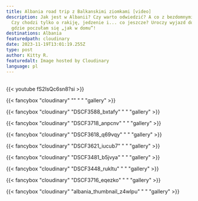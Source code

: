 ```yaml
---
title: Albania road trip z Balkanskimi ziomkami [video]
description: Jak jest w Albanii? Czy warto odwiedzić? A co z bezdomnymi psami?
  Czy chodzi tylko o rakiję, jedzenie i... co jeszcze? Uroczy wyjazd do Albanii,
  gdzie poczułam się „jak w domu”!
destinations: Albania
featuredpath: cloudinary
date: 2023-11-19T13:01:19.255Z
type: post
author: Kitty R.
featuredalt: Image hosted by Cloudinary
language: pl
---
```

<br>{{< youtube fS2IsQc6sn8?si >}}</br>

{{< fancybox "cloudinary" "" " " "gallery" >}}

{{< fancybox "cloudinary" "DSCF3588_bxtafy" "    " "gallery" >}}

{{< fancybox "cloudinary" "DSCF3718_anpcnv" "    " "gallery" >}}

{{< fancybox "cloudinary" "DSCF3618_q69vqy" "    " "gallery" >}}

{{< fancybox "cloudinary" "DSCF3621_iucub7" "    " "gallery" >}}

{{< fancybox "cloudinary" "DSCF3481_b5jvya" "    " "gallery" >}}

{{< fancybox "cloudinary" "DSCF3448_rukltu" "    " "gallery" >}}

{{< fancybox "cloudinary" "DSCF3716_eqezko" "    " "gallery" >}}

{{< fancybox "cloudinary" "albania_thumbnail_z4wlpu" "    " "gallery" >}}